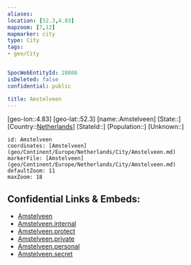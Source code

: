 ```yaml
---
aliases: 
location: [52.3,4.83]
mapzoom: [7,12] 
mapmarker: city 
type: City
tags:
- geo/City


SpocWebEntityId: 28808
isDeleted: false
confidential: public

title: Amstelveen
---
```

[geo-lon::4.83]
[geo-lat::52.3]
[name::Amstelveen]
[State::]
[Country::[Netherlands](geo/Continent/Europe/Netherlands.md)]
[StateId::]
[Population::]
[Unknown::]


```leaflet
id: Amstelveen
coordinates: [Amstelveen](geo/Continent/Europe/Netherlands/City/Amstelveen.md)
markerFile: [Amstelveen](geo/Continent/Europe/Netherlands/City/Amstelveen.md)
defaultZoom: 11 
maxZoom: 18
```


## Confidential Links & Embeds: 
- [Amstelveen](../../../../../../_public/geo/Continent/Europe/Netherlands/City/Amstelveen.md) 
- [Amstelveen.internal](../../../../../../_internal/geo/Continent/Europe/Netherlands/City/Amstelveen.internal.md) 
- [Amstelveen.protect](../../../../../../_protect/geo/Continent/Europe/Netherlands/City/Amstelveen.protect.md) 
- [Amstelveen.private](../../../../../../_private/geo/Continent/Europe/Netherlands/City/Amstelveen.private.md) 
- [Amstelveen.personal](../../../../../../_personal/geo/Continent/Europe/Netherlands/City/Amstelveen.personal.md) 
- [Amstelveen.secret](../../../../../../_secret/geo/Continent/Europe/Netherlands/City/Amstelveen.secret.md) 
